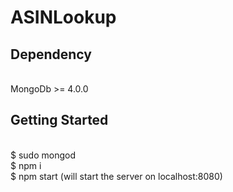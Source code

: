 # ASINLookup

<h2>Dependency</h2></br>
MongoDb >= 4.0.0</br>

<h2>Getting Started</h2></br>
$ sudo mongod</br>
$ npm i</br>
$ npm start (will start the server on localhost:8080)</br>
